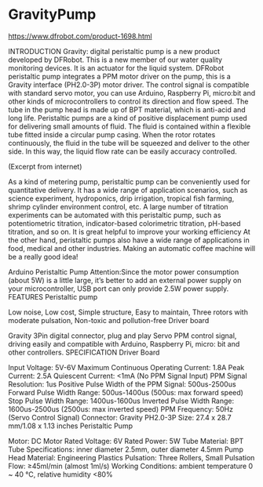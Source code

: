 # GravityPump

https://www.dfrobot.com/product-1698.html

INTRODUCTION
Gravity: digital peristaltic pump is a new product developed by DFRobot. This is a new member of our water quality monitoring devices. It is an actuator for the liquid system.
DFRobot peristaltic pump integrates a PPM motor driver on the pump, this is a Gravity interface (PH2.0-3P) motor driver. The control signal is compatible with standard servo motor, you can use Arduino, Raspberry Pi, micro:bit and other kinds of microcontrollers to control its direction and flow speed. The tube in the pump head is made up of BPT material, which is anti-acid and long life.
Peristaltic pumps are a kind of positive displacement pump used for delivering small amounts of fluid. The fluid is contained within a flexible tube fitted inside a circular pump casing. When the rotor rotates continuously, the fluid in the tube will be squeezed and deliver to the other side. In this way, the liquid flow rate can be easily accuracy controlled.

(Excerpt from internet)

As a kind of metering pump, peristaltic pump can be conveniently used for quantitative delivery. It has a wide range of application scenarios, such as science experiment, hydroponics, drip irrigation, tropical fish farming, shrimp cylinder environment control, etc. A large number of titration experiments can be automated with this peristaltic pump, such as potentiometric titration, indicator-based colorimetric titration, pH-based titration, and so on. It is great helpful to improve your working efficiency
At the other hand, peristaltic pumps also have a wide range of applications in food, medical and other industries. Making an automatic coffee machine will be a really good idea!

Arduino Peristaltic Pump
Attention:Since the motor power consumption (about 5W) is a little large, it’s better to add an external power supply on your microcontroller, USB port can only provide 2.5W power supply.
FEATURES
Peristaltic pump

Low noise,
Low cost,
Simple structure,
Easy to maintain,
Three rotors with moderate pulsation,
Non-toxic and pollution-free
Driver board

Gravity 3Pin digital connector, plug and play
Servo PPM control signal, driving easily and compatible with Arduino, Raspberry Pi, micro: bit and other controllers.
SPECIFICATION
Driver Board

Input Voltage: 5V-6V
Maximum Continuous Operating Current: 1.8A
Peak Current: 2.5A
Quiescent Current: <1mA (No PPM Signal Input)
PPM Signal Resolution: 1us
Positive Pulse Width of the PPM Signal: 500us-2500us
Forward Pulse Width Range: 500us-1400us (500us: max forward speed)
Stop Pulse Width Range: 1400us-1600us
Inverted Pulse Width Range: 1600us-2500us (2500us: max inverted speed)
PPM Frequency: 50Hz (Servo Control Signal)
Connector: Gravity PH2.0-3P
Size: 27.4 x 28.7 mm/1.08 x 1.13 inches
Peristaltic Pump

Motor: DC Motor
Rated Voltage: 6V
Rated Power: 5W
Tube Material: BPT
Tube Specifications: inner diameter 2.5mm, outer diameter 4.5mm
Pump Head Material: Engineering Plastics
Pulsation: Three Rollers, Small Pulsation
Flow: ≥45ml/min (almost 1ml/s)
Working Conditions: ambient temperature 0 ~ 40 ℃, relative humidity <80%

